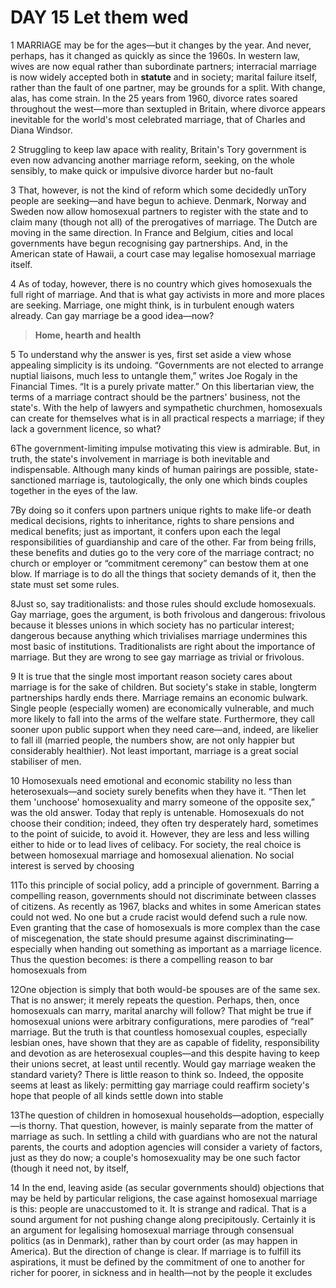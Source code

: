 # DAY 15 Let them wed
1 MARRIAGE may be for the ages—but it changes by the year. And never, perhaps, has it changed as quickly as since the 1960s. In western law, wives are now equal rather than subordinate partners; interracial
marriage is now widely accepted both in **statute** and in society;
marital failure itself, rather than the fault of one partner, may be
grounds for a split. With change, alas, has come strain. In the 25 years
from 1960, divorce rates soared throughout the west—more than
sextupled in Britain, where divorce appears inevitable for the world's
most celebrated marriage, that of Charles and Diana Windsor.

2 Struggling to keep law apace with reality, Britain's Tory government is even now advancing another marriage reform, seeking, on the whole
sensibly, to make quick or impulsive divorce harder but no-fault

3 That, however, is not the kind of reform which some decidedly unTory people are seeking—and have begun to achieve. Denmark,
Norway and Sweden now allow homosexual partners to register with
the state and to claim many (though not all) of the prerogatives of
marriage. The Dutch are moving in the same direction. In France and
Belgium, cities and local governments have begun recognising gay
partnerships. And, in the American state of Hawaii, a court case may
legalise homosexual marriage itself.

4 As of today, however, there is no country which gives homosexuals
the full right of marriage. And that is what gay activists in more and
more places are seeking. Marriage, one might think, is in turbulent
enough waters already. Can gay marriage be a good idea—now?

> **Home, hearth and health**
>

5 To understand why the answer is yes, first set aside a view whose
appealing simplicity is its undoing. “Governments are not elected to
arrange nuptial liaisons, much less to untangle them,” writes Joe
Rogaly in the Financial Times. “It is a purely private matter.” On this
libertarian view, the terms of a marriage contract should be the
partners' business, not the state's. With the help of lawyers and
sympathetic churchmen, homosexuals can create for themselves
what is in all practical respects a marriage; if they lack a government
licence, so what?

6The government-limiting impulse motivating this view is admirable.
But, in truth, the state's involvement in marriage is both inevitable
and indispensable. Although many kinds of human pairings are
possible, state-sanctioned marriage is, tautologically, the only one
which binds couples together in the eyes of the law.

7By doing so it confers upon partners unique rights to make life-or death medical decisions, rights to inheritance, rights to share
pensions and medical benefits; just as important, it confers upon
each the legal responsibilities of guardianship and care of the other.
Far from being frills, these benefits and duties go to the very core of
the marriage contract; no church or employer or “commitment
ceremony” can bestow them at one blow. If marriage is to do all the
things that society demands of it, then the state must set some rules.

8Just so, say traditionalists: and those rules should exclude
homosexuals. Gay marriage, goes the argument, is both frivolous and
dangerous: frivolous because it blesses unions in which society has
no particular interest; dangerous because anything which trivialises
marriage undermines this most basic of institutions. Traditionalists
are right about the importance of marriage. But they are wrong to see
gay marriage as trivial or frivolous.

9 It is true that the single most important reason society cares about
marriage is for the sake of children. But society's stake in stable, longterm partnerships hardly ends there. Marriage remains an economic
bulwark. Single people (especially women) are economically
vulnerable, and much more likely to fall into the arms of the welfare
state. Furthermore, they call sooner upon public support when they
need care—and, indeed, are likelier to fall ill (married people, the
numbers show, are not only happier but considerably healthier). Not
least important, marriage is a great social stabiliser of men.

10 Homosexuals need emotional and economic stability no less than
heterosexuals—and society surely benefits when they have it. “Then
let them 'unchoose' homosexuality and marry someone of the
opposite sex,” was the old answer. Today that reply is untenable.
Homosexuals do not choose their condition; indeed, they often try
desperately hard, sometimes to the point of suicide, to avoid it.
However, they are less and less willing either to hide or to lead lives of
celibacy. For society, the real choice is between homosexual marriage
and homosexual alienation. No social interest is served by choosing

11To this principle of social policy, add a principle of government.
Barring a compelling reason, governments should not discriminate
between classes of citizens. As recently as 1967, blacks and whites in
some American states could not wed. No one but a crude racist would
defend such a rule now. Even granting that the case of homosexuals is
more complex than the case of miscegenation, the state should
presume against discriminating—especially when handing out something as important as a marriage licence. Thus the question
becomes: is there a compelling reason to bar homosexuals from

12One objection is simply that both would-be spouses are of the same
sex. That is no answer; it merely repeats the question. Perhaps, then,
once homosexuals can marry, marital anarchy will follow? That might
be true if homosexual unions were arbitrary configurations, mere
parodies of “real” marriage. But the truth is that countless
homosexual couples, especially lesbian ones, have shown that they
are as capable of fidelity, responsibility and devotion as are
heterosexual couples—and this despite having to keep their unions
secret, at least until recently. Would gay marriage weaken the
standard variety? There is little reason to think so. Indeed, the
opposite seems at least as likely: permitting gay marriage could
reaffirm society's hope that people of all kinds settle down into stable

13The question of children in homosexual households—adoption,
especially—is thorny. That question, however, is mainly separate
from the matter of marriage as such. In settling a child with guardians
who are not the natural parents, the courts and adoption agencies will
consider a variety of factors, just as they do now; a couple's
homosexuality may be one such factor (though it need not, by itself,

14 In the end, leaving aside (as secular governments should) objections
that may be held by particular religions, the case against homosexual
marriage is this: people are unaccustomed to it. It is strange and
radical. That is a sound argument for not pushing change along
precipitously. Certainly it is an argument for legalising homosexual
marriage through consensual politics (as in Denmark), rather than by
court order (as may happen in America). But the direction of change is
clear. If marriage is to fulfill its aspirations, it must be defined by the
commitment of one to another for richer for poorer, in sickness and
in health—not by the people it excludes

